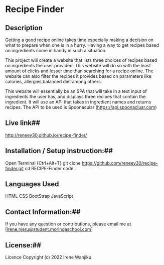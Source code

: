 # Recipe Finder #

## Description ##
Getting a good recipe online takes time especially making a decision on what to prepare when one is in a hurry. Having a way to get recipes based on ingredients come in handy in such a situation.

This project will create a website that lists three choices of recipes based on ingredients the user provided. 
This website will do so with the least amount of clicks and lesser time than searching for a recipe online. The website can also filter the recipes it provides based on parameters like calories, allergies,balanced diet among others.

This website will essentially be an SPA that will take in a text input of ingredients the user has, and displays three recipes that contain the ingredient. It will use an API that takes in ingredient names and returns recipes. The API to be used is Spoonacular (https://api.spoonacluar.com)

## Live link##
http://reneey30.github.io/recipe-finder/

## Installation / Setup instruction:##

Open Terminal {Ctrl+Alt+T}
git clone https://github.com/reneey30/recipe-finder.git
cd RECIPE-Finder
code .

## Languages Used ##
HTML
CSS
BootStrap
JavaScript

## Contact Information:##
If you have any question or contributions, please email me at [irene.njeru@student.moringaschool.com]

## License:##
Licence Copyright (c) 2022 Irene Wanjiku

